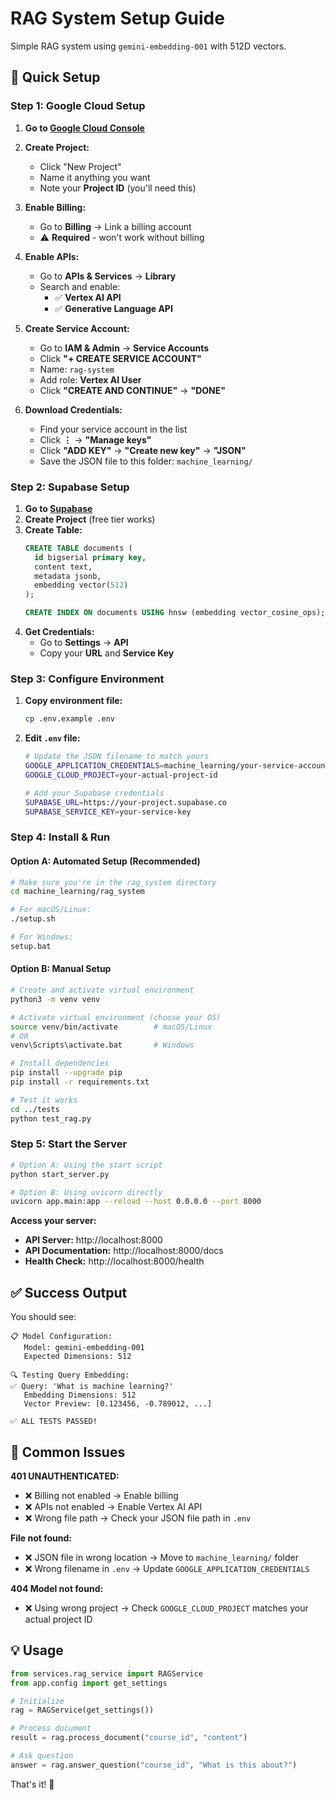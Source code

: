 # RAG System Setup Guide

Simple RAG system using `gemini-embedding-001` with 512D vectors.

## 🚀 Quick Setup

### Step 1: Google Cloud Setup
1. **Go to [Google Cloud Console](https://console.cloud.google.com/)**
2. **Create Project:**
   - Click "New Project" 
   - Name it anything you want
   - Note your **Project ID** (you'll need this)

3. **Enable Billing:**
   - Go to **Billing** → Link a billing account
   - ⚠️ **Required** - won't work without billing

4. **Enable APIs:**
   - Go to **APIs & Services** → **Library**
   - Search and enable:
     - ✅ **Vertex AI API** 
     - ✅ **Generative Language API**

5. **Create Service Account:**
   - Go to **IAM & Admin** → **Service Accounts**
   - Click **"+ CREATE SERVICE ACCOUNT"**
   - Name: `rag-system`
   - Add role: **Vertex AI User**
   - Click **"CREATE AND CONTINUE"** → **"DONE"**

6. **Download Credentials:**
   - Find your service account in the list
   - Click **⋮** → **"Manage keys"**
   - Click **"ADD KEY"** → **"Create new key"** → **"JSON"**
   - Save the JSON file to this folder: `machine_learning/`

### Step 2: Supabase Setup
1. **Go to [Supabase](https://supabase.com/)**
2. **Create Project** (free tier works)
3. **Create Table:**
   ```sql
   CREATE TABLE documents (
     id bigserial primary key,
     content text,
     metadata jsonb,
     embedding vector(512)
   );
   
   CREATE INDEX ON documents USING hnsw (embedding vector_cosine_ops);
   ```
4. **Get Credentials:**
   - Go to **Settings** → **API**
   - Copy your **URL** and **Service Key**

### Step 3: Configure Environment
1. **Copy environment file:**
   ```bash
   cp .env.example .env
   ```

2. **Edit `.env` file:**
   ```bash
   # Update the JSON filename to match yours
   GOOGLE_APPLICATION_CREDENTIALS=machine_learning/your-service-account-file.json
   GOOGLE_CLOUD_PROJECT=your-actual-project-id
   
   # Add your Supabase credentials
   SUPABASE_URL=https://your-project.supabase.co
   SUPABASE_SERVICE_KEY=your-service-key
   ```

### Step 4: Install & Run

#### Option A: Automated Setup (Recommended)
```bash
# Make sure you're in the rag_system directory
cd machine_learning/rag_system

# For macOS/Linux:
./setup.sh

# For Windows:
setup.bat
```

#### Option B: Manual Setup
```bash
# Create and activate virtual environment
python3 -m venv venv

# Activate virtual environment (choose your OS)
source venv/bin/activate        # macOS/Linux
# OR
venv\Scripts\activate.bat       # Windows

# Install dependencies
pip install --upgrade pip
pip install -r requirements.txt

# Test it works
cd ../tests
python test_rag.py
```

### Step 5: Start the Server
```bash
# Option A: Using the start script
python start_server.py

# Option B: Using uvicorn directly
uvicorn app.main:app --reload --host 0.0.0.0 --port 8000
```

**Access your server:**
- **API Server:** http://localhost:8000
- **API Documentation:** http://localhost:8000/docs
- **Health Check:** http://localhost:8000/health

## ✅ Success Output
You should see:
```
📋 Model Configuration:
   Model: gemini-embedding-001
   Expected Dimensions: 512

🔍 Testing Query Embedding:
✅ Query: 'What is machine learning?'
   Embedding Dimensions: 512
   Vector Preview: [0.123456, -0.789012, ...]

✅ ALL TESTS PASSED!
```

## 🐛 Common Issues

**401 UNAUTHENTICATED:**
- ❌ Billing not enabled → Enable billing
- ❌ APIs not enabled → Enable Vertex AI API
- ❌ Wrong file path → Check your JSON file path in `.env`

**File not found:**
- ❌ JSON file in wrong location → Move to `machine_learning/` folder
- ❌ Wrong filename in `.env` → Update `GOOGLE_APPLICATION_CREDENTIALS`

**404 Model not found:**
- ❌ Using wrong project → Check `GOOGLE_CLOUD_PROJECT` matches your actual project ID

## 💡 Usage

```python
from services.rag_service import RAGService
from app.config import get_settings

# Initialize
rag = RAGService(get_settings())

# Process document
result = rag.process_document("course_id", "content")

# Ask question
answer = rag.answer_question("course_id", "What is this about?")
```

That's it! 🎉 